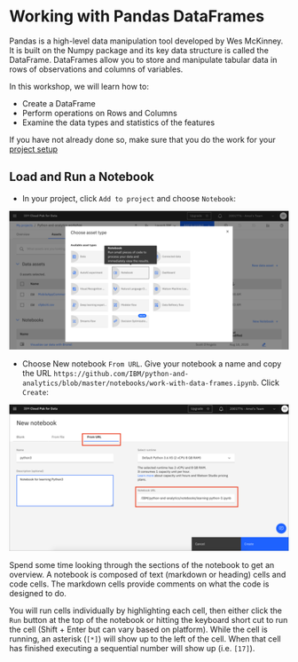 # Working with Pandas DataFrames

Pandas is a high-level data manipulation tool developed by Wes McKinney. It is built on the Numpy package and its key data structure is called the DataFrame. DataFrames allow you to store and manipulate tabular data in rows of observations and columns of variables.

In this workshop, we will learn how to:

* Create a DataFrame
* Perform operations on Rows and Columns
* Examine the data types and statistics of the features

If you have not already done so, make sure that you do the work for your [project setup](../project-setup/README.md)

## Load and Run a Notebook

* In your project, click `Add to project` and choose `Notebook`:

![Add notebook](../.gitbook/assets/images/setup/cpd-add-notebook.png)

* Choose New notebook `From URL`. Give your notebook a name and copy the URL `https://github.com/IBM/python-and-analytics/blob/master/notebooks/work-with-data-frames.ipynb`. Click `Create`:

![Notebook from URL](../.gitbook/assets/images/setup/cpd-notebook-from-url.png)

Spend some time looking through the sections of the notebook to get an overview. A notebook is composed of text (markdown or heading) cells and code cells. The markdown cells provide comments on what the code is designed to do.

You will run cells individually by highlighting each cell, then either click the `Run` button at the top of the notebook or hitting the keyboard short cut to run the cell (Shift + Enter but can vary based on platform). While the cell is running, an asterisk (`[*]`) will show up to the left of the cell. When that cell has finished executing a sequential number will show up (i.e. `[17]`).
